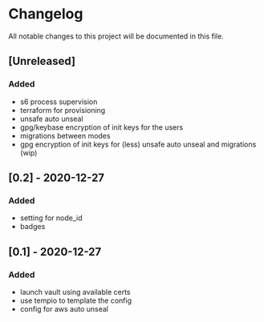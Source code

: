 # Changelog
All notable changes to this project will be documented in this file.

## [Unreleased]
### Added
- s6 process supervision
- terraform for provisioning
- unsafe auto unseal
- gpg/keybase encryption of init keys for the users
- migrations between modes
- gpg encryption of init keys for (less) unsafe auto unseal and migrations (wip)

## [0.2] - 2020-12-27
### Added
- setting for node_id
- badges

## [0.1] - 2020-12-27
### Added
- launch vault using available certs
- use tempio to template the config
- config for aws auto unseal 
